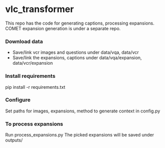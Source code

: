 # vlc_transformer
This repo has the code for generating captions,
processing expansions.
COMET expansion generation is under a separate repo.

### Download data
- Save/link vcr images and questions under data/vqa, data/vcr
- Save/link  the expansions, captions under data/vqa/expansion, data/vcr/expansion

### Install requirements
pip install -r requirements.txt

### Configure 
Set paths for images, expansions, method to generate context in config.py

### To process expansions
Run process_expansions.py
The picked expansions will be saved under outputs/
